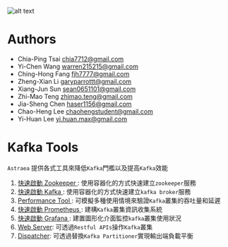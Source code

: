 ![alt text](./logo/opening.gif)

# Authors
- Chia-Ping Tsai <chia7712@gmail.com>
- Yi-Chen   Wang <warren215215@gmail.com>
- Ching-Hong Fang <fjh7777@gmail.com>
- Zheng-Xian Li <garyparrottt@gmail.com>
- Xiang-Jun Sun <sean0651101@gmail.com>
- Zhi-Mao Teng <zhimao.teng@gmail.com>
- Jia-Sheng Chen <haser1156@gmail.com>
- Chao-Heng Lee <chaohengstudent@gmail.com>
- Yi-Huan Lee <yi.huan.max@gmail.com>

# Kafka Tools

`Astraea` 提供各式工具來降低`Kafka`門檻以及提高`Kafka`效能

1. [快速啟動 Zookeeper ](./docs/run_zookeeper.md): 使用容器化的方式快速建立`zookeeper`服務
2. [快速啟動 Kafka ](./docs/run_kafka_broker.md): 使用容器化的方式快速建立`kafka broker`服務
3. [Performance Tool ](./docs/performance_benchmark.md): 可模擬多種使用情境來驗證`Kafka`叢集的吞吐量和延遲
4. [快速啟動 Prometheus ](./docs/run_prometheus.md):  建構`Kafka`叢集資訊收集系統
5. [快速啟動 Grafana ](./docs/run_grafana.md): 建置圖形化介面監控`kafka`叢集使用狀況
6. [Web Server](./docs/web_server/README.md): 可透過`Restful APIs`操作`Kafka`叢集 
7. [Dispatcher](./docs/Dispatcher.md): 可透過替換`Kafka Partitioner`實現輸出端負載平衡